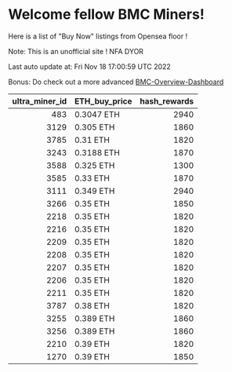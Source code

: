 # Welcome fellow BMC Miners!
Here is a list of "Buy Now" listings from Opensea floor !

Note: This is an unofficial site ! NFA DYOR

Last auto update at: Fri Nov 18 17:00:59 UTC 2022

Bonus: Do check out a more advanced [BMC-Overview-Dashboard](https://dune.com/defifunk/BMC-Overview-Dashboard)


|   ultra_miner_id | ETH_buy_price   |   hash_rewards |
|-----------------:|:----------------|---------------:|
|              483 | 0.3047 ETH      |           2940 |
|             3129 | 0.305 ETH       |           1860 |
|             3785 | 0.31 ETH        |           1820 |
|             3243 | 0.3188 ETH      |           1870 |
|             3588 | 0.325 ETH       |           1300 |
|             3585 | 0.33 ETH        |           1870 |
|             3111 | 0.349 ETH       |           2940 |
|             3266 | 0.35 ETH        |           1850 |
|             2218 | 0.35 ETH        |           1820 |
|             2216 | 0.35 ETH        |           1820 |
|             2209 | 0.35 ETH        |           1820 |
|             2208 | 0.35 ETH        |           1820 |
|             2207 | 0.35 ETH        |           1820 |
|             2206 | 0.35 ETH        |           1820 |
|             2211 | 0.35 ETH        |           1820 |
|             3787 | 0.38 ETH        |           1820 |
|             3255 | 0.389 ETH       |           1860 |
|             3256 | 0.389 ETH       |           1860 |
|             2210 | 0.39 ETH        |           1820 |
|             1270 | 0.39 ETH        |           1850 |